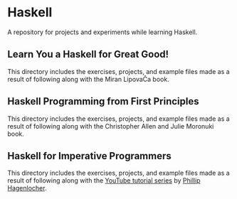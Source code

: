 # Haskell

A repository for projects and experiments while learning Haskell.

## Learn You a Haskell for Great Good!

This directory includes the exercises, projects, and example files made as a result of following along with the Miran Lipova&#268;a book.

## Haskell Programming from First Principles

This directory includes the exercises, projects, and example files made as a result of following along with the Christopher Allen and Julie Moronuki book.

## Haskell for Imperative Programmers

This directory includes the exercises, projects, and example files made as a result of following along with the [YouTube tutorial series](https://www.youtube.com/playlist?list=PLe7Ei6viL6jGp1Rfu0dil1JH1SHk9bgDV) by [Phillip Hagenlocher](https://www.youtube.com/channel/UC3xdLFFsqG701QAyGJIPT1g/featured).
